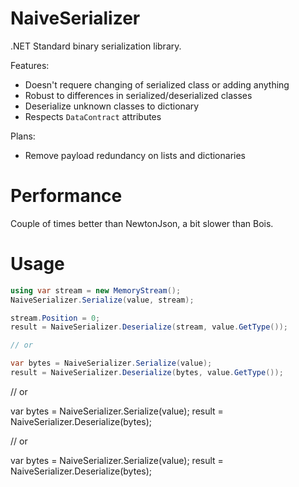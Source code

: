 NaiveSerializer
===============

.NET Standard binary serialization library.

Features:
+ Doesn't requere changing of serialized class or adding anything
+ Robust to differences in serialized/deserialized classes
+ Deserialize unknown classes to dictionary
+ Respects `DataContract` attributes

Plans:
+ Remove payload redundancy on lists and dictionaries

Performance
===========

Couple of times better than NewtonJson, a bit slower than Bois.

Usage
=====

```csharp
using var stream = new MemoryStream();
NaiveSerializer.Serialize(value, stream);

stream.Position = 0;
result = NaiveSerializer.Deserialize(stream, value.GetType());

// or 

var bytes = NaiveSerializer.Serialize(value);
result = NaiveSerializer.Deserialize(bytes, value.GetType());
```

// or 

var bytes = NaiveSerializer.Serialize(value);
result = NaiveSerializer.Deserialize<ValueType>(bytes);

// or 

var bytes = NaiveSerializer.Serialize(value);
result = NaiveSerializer.Deserialize(bytes);
```